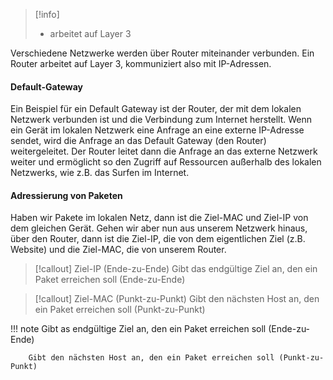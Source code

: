 >[!info]
>- arbeitet auf Layer 3

Verschiedene Netzwerke werden über Router miteinander verbunden. Ein Router arbeitet auf Layer 3, kommuniziert also mit IP-Adressen.

#### Default-Gateway
Ein Beispiel für ein Default Gateway ist der Router, der mit dem lokalen Netzwerk verbunden ist und die Verbindung zum Internet herstellt. Wenn ein Gerät im lokalen Netzwerk eine Anfrage an eine externe IP-Adresse sendet, wird die Anfrage an das Default Gateway (den Router) weitergeleitet. Der Router leitet dann die Anfrage an das externe Netzwerk weiter und ermöglicht so den Zugriff auf Ressourcen außerhalb des lokalen Netzwerks, wie z.B. das Surfen im Internet.

#### Adressierung von Paketen
Haben wir Pakete im lokalen Netz, dann ist die Ziel-MAC und Ziel-IP von dem gleichen Gerät.
Gehen wir aber nun aus unserem Netzwerk hinaus, über den Router, dann ist die Ziel-IP, die von dem eigentlichen Ziel (z.B. Website) und die Ziel-MAC, die von unserem Router.

>[!callout] Ziel-IP (Ende-zu-Ende)
>Gibt das endgültige Ziel an, den ein Paket erreichen soll (Ende-zu-Ende)

>[!callout] Ziel-MAC (Punkt-zu-Punkt)
>Gibt den nächsten Host an, den ein Paket erreichen soll (Punkt-zu-Punkt)


!!! note
    Gibt as endgültige Ziel an, den ein Paket erreichen soll (Ende-zu-Ende)

```ad-hint
    Gibt den nächsten Host an, den ein Paket erreichen soll (Punkt-zu-Punkt)
```
